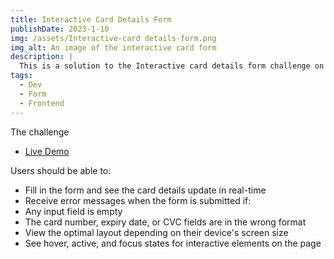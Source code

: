 ```yaml
---
title: Interactive Card Details Form
publishDate: 2023-1-10
img: /assets/Interactive-card details-form.png
img_alt: An image of the interactive card form
description: |
  This is a solution to the Interactive card details form challenge on Frontend Mentor. Frontend Mentor challenges help you improve your coding skills by building realistic projects.
tags:
  - Dev
  - Form
  - Frontend
---
```


The challenge

- [Live Demo](https://ikennarichard.github.io/Interactive-details-page/)

Users should be able to:

- Fill in the form and see the card details update in real-time
- Receive error messages when the form is submitted if:
- Any input field is empty
- The card number, expiry date, or CVC fields are in the wrong format
- View the optimal layout depending on their device's screen size
- See hover, active, and focus states for interactive elements on the page
